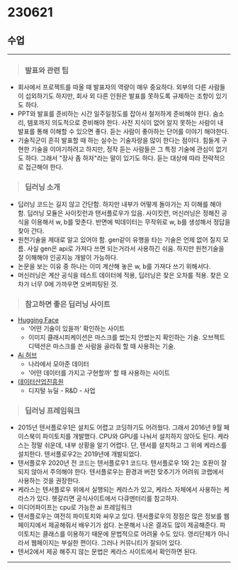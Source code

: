 # 230621
## 수업
---
>### 발표와 관련 팁
- 회사에서 프로젝트를 따올 때 발표자의 역량이 매우 중요하다. 외부의 다른 사람들이 섭외하기도 하지만, 회사 외 다른 인원은 발표를 못하도록 규제하는 조항이 있기도 하다. 
- PPT와 발표를 준비하는 시간 일주일정도를 잡아서 철저하게 준비해야 한다. 숨소리, 템포까지 의도적으로 준비해야 한다. 사전 지식이 없어 알지 못하는 사람이 내 발표를 통해 이해할 수 있으면 좋다. 듣는 사람이 좋아하는 단어를 이야기 해야한다.
- 기술직군이 흔히 발표할 때 하는 실수는 기술자랑을 많이 한다는 점이다. 힘들게 구현한 기술을 이야기하려고 하지만, 정작 듣는 사람들은 그 특정 기술에 관심이 없기도 하다. 그래서 "장사 좀 하자"라는 말이 있기도 하다. 듣는 대상에 따라 전략적으로 접근해야 한다.
>### 딥러닝 소개
- 딥러닝 코드는 길지 않고 간단함. 하지만 내부가 어떻게 돌아가는 지 이해를 해야 함. 딥러닝 모듈은 사이킷런과 탠서플로우가 있음. 사이킷런, 머신러닝은 정해진 공식을 이용해서 w, b를 맞춘다. 반면에 빅데이터는 무작위로 w, b를 생성해서 정답을 찾아 간다.
- 원천기술을 제대로 알고 있어야 함. gen같이 유행을 타는 기술은 언제 없어 질지 모름. 사실 gen은 api로 가져다 쓰면 되는거라서 사용하긴 쉬움. 하지만 원천기술을 잘 이해해야 인공지능 개발이 가능하다.
- 논문을 보는 이유 중 하나는 이미 계산해 놓은 w, b를 가져다 쓰기 위해서다.
- 머신러닝은 계산 공식을 테스트 데이터에 적용, 딥러닝은 찾은 오차를 적용. 찾은 오차가 너무 0에 가까우면 오버피팅된 것. 
>### 참고하면 좋은 딥러닝 사이트
- [Hugging Face](https://huggingface.co/)
  - '어떤 기술이 있을까' 확인하는 사이트
  - 이미지 클래시피케이션은 마스크를 썼는지 안썼는지 확인하는 기술. 오브젝트 디텍션은 마스크를 쓴 사람을 골라줘 할 때 사용하는 기술.
- [Ai 허브](https://www.aihub.or.kr/)
  - 나라에서 모아준 데이터
  - '어떤 데이터를 가지고 구현할까' 할 때 사용하는 사이트
- [데이터산업진흥원](https://www.kdata.or.kr/kr/main.do) 
  - 디지털 뉴딜 - R&D - 사업
>### 딥러닝 프레임워크
  - 2015년 텐서플로우1은 설치도 어렵고 코딩하기도 어려웠다. 그래서 2016년 9월 페이스북이 파이토치를 개발했다. CPU와 GPU를 나눠서 설치하지 않아도 된다. 케라스는 정말 쉬운데, 내부 상황을 알기 어렵다. 단, 텐서를 설치하고 그 위에 케라스를 설치한다. 텐서플로우2는 2019년에 개발되었다.
  - 텐서플로우 2020년 전 코드는 텐서플로우1 코드다. 텐서플로우 1와 2는 호환이 잘 되지 않아서 주의해야 한다. 텐서플로우는 환경과 버전 맞추기가 어려워 코랩에서 사용하는 것을 권장한다.
  - 케라스는 텐서플로우 위에서 실행되는 케라스가 있고, 케라스 자체에서 사용하는 케라스가 있다. 헷갈리면 공식사이트에서 다큐멘터리를 참고하자.
  - 미디어파이프는 cpu로 가능한 ai 프레임워크
  - 텐서플로우는 여전히 파이토치와 싸우고 있다. 텐서플로우의 장점은 많은 정보를 웹페이지에서 제공해줘서 배우기가 쉽다. 논문해서 나온 결과도 많이 제공해준다. 파이토치는 클래스를 이용하기 때문에 문법적으로 어려울 수도 있다. 영리단체가 아니라서 웹페이지는 부실한 편이다. 그러나 커뮤니티가 잘되어 있다.
  - 텐서2에서 제공 해주지 않는 문법은 케라스 사이트에서 확인하면 된다.
---






